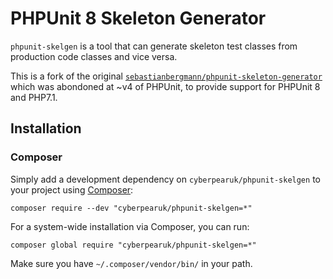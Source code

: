 # PHPUnit 8 Skeleton Generator

`phpunit-skelgen` is a tool that can generate skeleton test classes from production
 code classes and vice versa.

This is a fork of the original [`sebastianbergmann/phpunit-skeleton-generator`](https://github.com/sebastianbergmann/phpunit-skeleton-generator)
which was abondoned at ~v4 of PHPUnit, to provide support for PHPUnit 8 and PHP7.1.

## Installation

### Composer

Simply add a development dependency on `cyberpearuk/phpunit-skelgen` to your project
using [Composer](http://getcomposer.org/):

    composer require --dev "cyberpearuk/phpunit-skelgen=*"

For a system-wide installation via Composer, you can run:

    composer global require "cyberpearuk/phpunit-skelgen=*"

Make sure you have `~/.composer/vendor/bin/` in your path.

